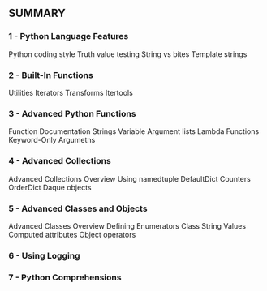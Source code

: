 ## SUMMARY

### 1 - Python Language Features

Python coding style
Truth value testing
String vs bites
Template strings

### 2 - Built-In Functions

Utilities
Iterators
Transforms
Itertools

### 3 - Advanced Python Functions

Function Documentation Strings
Variable Argument lists
Lambda Functions
Keyword-Only Argumetns

### 4 - Advanced Collections

Advanced Collections Overview
Using namedtuple
DefaultDict
Counters
OrderDict
Daque objects

### 5 - Advanced Classes and Objects

Advanced Classes Overview
Defining Enumerators
Class String Values
Computed attributes
Object operators

### 6 - Using Logging 

### 7 - Python Comprehensions
